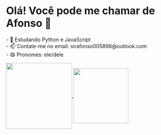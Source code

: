 
<h1>Olá! Você pode me chamar de Afonso 👋</h1>

<p>
    - 🌱 Estudando Python e JavaScript <br>
    - 📫 Contate-me no email: sirafonso005896@outlook.com <br>
    - 😄 Pronomes: ele/dele
</p>

<div>

<a href="https://github.com/senhorafonso">
  <img align="center" height="180em" src="https://github-readme-stats.vercel.app/api?username=SenhorAfonso&show_icons=true&theme=radical" />
</a>

<a href="https://github.com/senhorafonso">
  <img align="center" height="150em" src="https://github-readme-stats.vercel.app/api/top-langs/?username=SenhorAfonso&size_weight=0.5&count_weight=0.5&layout=compact&theme=radical" />
</a>
    
</div>
